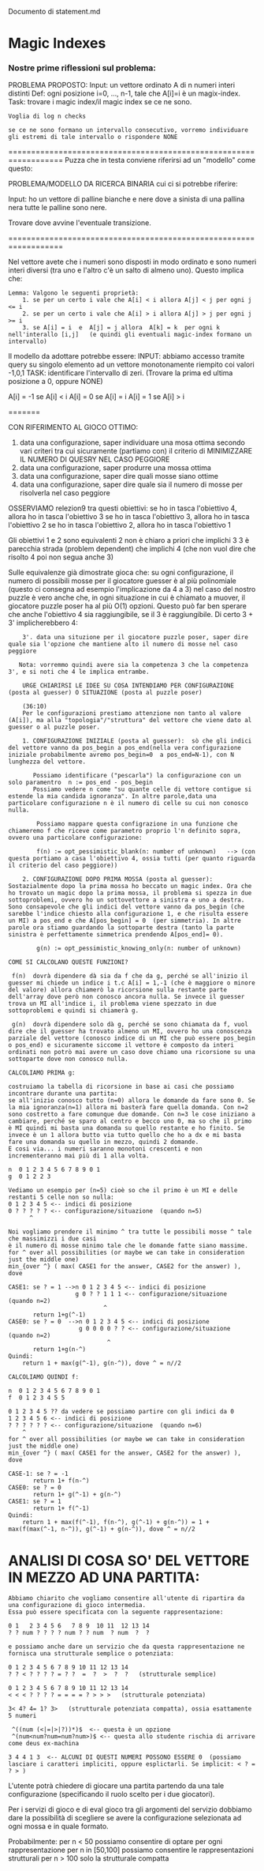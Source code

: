 
Documento di statement.md

# Magic Indexes

### Nostre prime riflessioni sul problema:

PROBLEMA PROPOSTO:
    Input: un vettore ordinato A di n numeri interi distinti
    Def:  ogni posizione i=0, ..., n-1, tale che A[i]=i è un magix-index.
    Task: trovare i magic index/il magic index se ce ne sono.

    Voglia di log n checks

    se ce ne sono formano un intervallo consecutivo, vorremo individuare gli estremi di tale intervallo o rispondere NONE

==================================================================
Puzza che in testa conviene riferirsi ad un "modello" come questo:

PROBLEMA/MODELLO DA RICERCA BINARIA cui ci si potrebbe riferire:

Input: ho un vettore di palline bianche e nere dove a sinista di una pallina nera tutte le palline sono nere.

Trovare dove avvine l'eventuale transizione.

==================================================================

Nel vettore avete che i numeri sono disposti in modo ordinato e sono numeri interi diversi (tra uno e l'altro c'è un salto di almeno uno). Questo implica che:

    Lemma: Valgono le seguenti proprietà:
        1. se per un certo i vale che A[i] < i allora A[j] < j per ogni j <= i
        2. se per un certo i vale che A[i] > i allora A[j] > j per ogni j >= i
        3. se A[i] = i  e  A[j] = j allora  A[k] = k  per ogni k nell'interallo [i,j]   (e quindi gli eventuali magic-index formano un intervallo)

Il modello da adottare potrebbe essere:
    INPUT: abbiamo accesso tramite query su singolo elemento ad un vettore monotonamente riempito coi valori -1,0,1
    TASK:   identificare l'intervallo di zeri. (Trovare la prima ed ultima  posizione a 0, oppure NONE)

A[i] = -1   se  A[i] < i
A[i] =  0  se  A[i] = i
A[i] =  1   se  A[i] > i

=======

CON RIFERIMENTO AL GIOCO OTTIMO:
1. data una configurazione, saper individuare una mosa ottima secondo vari criteri tra cui sicuramente (partiamo con) il criterio di MINIMIZZARE IL NUMERO DI QUESRY NEL CASO PEGGIORE
2. data una configurazione, saper produrre una mossa ottima
3. data una configurazione, saper dire quali mosse siano ottime
4. data una configurazione, saper dire quale sia il numero di mosse per risolverla nel caso peggiore  

OSSERVIAMO relezion9 tra questi obiettivi:
    se ho in tasca l'obiettivo 4, allora ho in tasca l'obiettivo 3
    se ho in tasca l'obiettivo 3, allora ho in tasca l'obiettivo 2
    se ho in tasca l'obiettivo 2, allora ho in tasca l'obiettivo 1

Gli obiettivi 1 e 2 sono equivalenti
2 non è chiaro a priori che implichi 3
3 è parecchia strada (problem dependent) che implichi 4  (che non vuol dire che risolto 4 poi non segua anche 3)

Sulle equivalenze già dimostrate gioca che:
    su ogni configurazione, il numero di possibili mosse per il giocatore guesser è al più polinomiale (questo ci consegna ad esempio l'implicazione da 4 a 3)
    nel caso del nostro puzzle è vero anche che, in ogni situazione in cui è chiamato a muover, il giocatore puzzle poser ha al più O(1) opzioni. Questo può far ben sperare che anche l'obiettivo 4 sia raggiungibile, se il 3 è raggiungibile. Di certo 3 + 3' implicherebbero 4:

        3'. data una situzione per il giocatore puzzle poser, saper dire quale sia l'opzione che mantiene alto il numero di mosse nel caso peggiore

       Nota: vorremmo quindi avere sia la competenza 3 che la competenza 3', e si noti che 4 le implica entrambe.

        URGE CHIARIRSI LE IDEE SU COSA INTENDIAMO PER CONFIGURAZIONE (posta al guesser) O SITUAZIONE (posta al puzzle poser)

        (36:10) 
        Per le configurazioni prestiamo attenzione non tanto al valore (A[i]), ma alla "topologia"/"struttura" del vettore che viene dato al guesser o al puzzle poser.

        1. CONFIGURAZIONE INIZIALE (posta al guesser):  sò che gli indici del vettore vanno da pos_begin a pos_end(nella vera configurazione iniziale probabilmente avremo pos_begin=0  a pos_end=N-1), con N lunghezza del vettore. 

           Possiamo identificare ("pescarla") la configurazione con un solo paramentro  n := pos_end - pos_begin
           Possiamo vedere n come "su quante celle di vettore contigue si estende la mia candida ignoranza". In altre parole,data una particolare configurazione n è il numero di celle su cui non conosco nulla.

            Possiamo mappare questa configrazione in una funzione che chiameremo f che riceve come parametro proprio l'n definito sopra, ovvero una particolare configurazione:

            f(n) := opt_pessimistic_blank(n: number of unknown)   --> (con questa portiamo a casa l'obiettivo 4, ossia tutti (per quanto riguarda il criterio del caso peggiore))

        2. CONFIGURAZIONE DOPO PRIMA MOSSA (posta al guesser):  Sostazialmente dopo la prima mossa ho beccato un magic index. Ora che ho trovato un magic dopo la prima mossa, il problema si spezza in due sottoproblemi, ovvero ho un sottovettore a sinistra e uno a destra. Sono consapevole che gli indici del vettore vanno da pos_begin (che sarebbe l'indice chiesto alla configurazione 1, e che risulta essere un MI) a pos_end e che A[pos_begin] = 0  (per simmetria). In altre parole ora stiamo guardando la sottoparte destra (tanto la parte sinistra è perfettamente simmetrica prendendo A[pos_end]= 0).

            g(n) := opt_pessimistic_knowing_only(n: number of unknown)

    COME SI CALCOLANO QUESTE FUNZIONI?

     f(n)  dovrà dipendere dà sia da f che da g, perché se all'inizio il guesser mi chiede un indice i t.c A[i] = 1,-1 (che è maggiore o minore del valore) allora chiamerò la ricorsione sulla restante parte dell'array dove però non conosco ancora nulla. Se invece il guesser trova un MI all'indice i, il problema viene spezzato in due sottoproblemi e quindi si chiamerà g. 

     g(n)  dovrà dipendere solo dà g, perché se sono chiamata da f, vuol dire che il guesser ha trovato almeno un MI, ovvero ho una conoscenza parziale del vettore (conosco indice di un MI che può essere pos_begin o pos_end) e sicuramente siccome il vettore è composto da interi ordinati non potrò mai avere un caso dove chiamo una ricorsione su una sottoparte dove non conosco nulla. 

    CALCOLIAMO PRIMA g:

    costruiamo la tabella di ricorsione in base ai casi che possiamo incontrare durante una partita:
    se all'inizio conosco tutto (n=0) allora le domande da fare sono 0. Se la mia ignoranza(n=1) allora mi basterà fare quella domanda. Con n=2 sono costretto a fare comunque due domande. Con n=3 le cose iniziano a cambiare, perché se sparo al centro e becco uno 0, ma so che il primo è MI quindi mi basta una domanda su quello restante e ho finito. Se invece è un 1 allora butto via tutto quello che ho a dx e mi basta fare una domanda su quello in mezzo, quindi 2 domande.
    E cosi via... i numeri saranno monotoni crescenti e non incrementeranno mai più di 1 alla volta.

    n  0 1 2 3 4 5 6 7 8 9 0 1
    g  0 1 2 2 3

    Vediamo un esempio per (n=5) cioè so che il primo è un MI e delle restanti 5 celle non so nulla:
    0 1 2 3 4 5 <-- indici di posizione
    0 ? ? ? ? ? <-- configurazione/situazione  (quando n=5)
          ^

    Noi vogliamo prendere il minimo ^ tra tutte le possibili mosse ^ tale che massimizzi i due casi
    è il numero di mosse minimo tale che le domande fatte siano massime.
    for ^ over all possibilities (or maybe we can take in consideration just the middle one)
    min_{over ^} ( max( CASE1 for the answer, CASE2 for the answer) ), dove

    CASE1: se ? = 1 -->n 0 1 2 3 4 5 <-- indici di posizione
                       g 0 ? ? 1 1 1 <-- configurazione/situazione  (quando n=2)
                               ^
           return 1+g(^-1)    
    CASE0: se ? = 0  -->n 0 1 2 3 4 5 <-- indici di posizione
                        g 0 0 0 0 ? ? <-- configurazione/situazione  (quando n=2)
                                ^
           return 1+g(n-^)
    Quindi:
        return 1 + max(g(^-1), g(n-^)), dove ^ = n//2

    CALCOLIAMO QUINDI f:

    n  0 1 2 3 4 5 6 7 8 9 0 1
    f  0 1 2 3 4 5 5

    0 1 2 3 4 5 ?? da vedere se possiamo partire con gli indici da 0
    1 2 3 4 5 6 <-- indici di posizione
    ? ? ? ? ? ? <-- configurazione/situazione  (quando n=6)
        ^
    for ^ over all possibilities (or maybe we can take in consideration just the middle one)
    min_{over ^} ( max( CASE1 for the answer, CASE2 for the answer) ), dove

    CASE-1: se ? = -1
           return 1+ f(n-^)
    CASE0: se ? = 0
           return 1+ g(^-1) + g(n-^)
    CASE1: se ? = 1
           return 1+ f(^-1)
    Quindi:
        return 1 + max(f(^-1), f(n-^), g(^-1) + g(n-^)) = 1 + max(f(max(^-1, n-^)), g(^-1) + g(n-^)), dove ^ = n//2

# ANALISI DI COSA SO' DEL VETTORE IN MEZZO AD UNA PARTITA:

    Abbiamo chiarito che vogliamo consentire all'utente di ripartira da una configurazione di gioco intermedia.
    Essa può essere specificata con la seguente rappresentazione:

    0 1   2 3 4 5 6   7 8 9  10 11  12 13 14
    ? ? num ? ? ? ? num ? ? num  ? num  ?  ?

    e possiamo anche dare un servizio che da questa rappresentazione ne fornisca una strutturale semplice o potenziata:

    0 1 2 3 4 5 6 7 8 9 10 11 12 13 14
    ? ? < ? ? ? ? = ? ?  =  ?  >  ?  ?   (strutturale semplice)

    0 1 2 3 4 5 6 7 8 9 10 11 12 13 14
    < < < ? ? ? ? = = = = ? > > >   (strutturale potenziata)

    3< 4? 4= 1? 3>   (strutturale potenziata compatta), ossia esattamente 5 numeri

     ^((num (<|=|>|?))*)$  <-- questa è un opzione
     ^(num<num?num=num?num>)$ <-- questa allo studente rischia di arrivare come deus ex-machina

    3 4 4 1 3  <-- ALCUNI DI QUESTI NUMERI POSSONO ESSERE 0  (possiamo lasciare i caratteri impliciti, oppure esplictarli. Se implicit: < ? = ? > )

L'utente potrà chiedere di giocare una partita partendo da una tale configurazione (specificando il ruolo scelto per i due giocatori).

Per i servizi di gioco e di eval gioco tra gli argomenti del servizio dobbiamo dare la possibilità di scegliere se avere la configurazione selezionata ad ogni mossa e in quale formato.

Probabilmente:
    per n < 50 possiamo consentire di optare per ogni rappresentazione
    per n in [50,100] possiamo consentire le rappresentazioni strutturali
    per n > 100 solo la strutturale compatta

